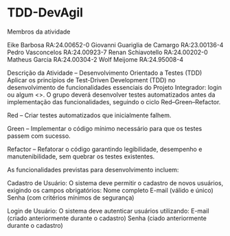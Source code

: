 # TDD-DevAgil

Membros da atividade

Eike Barbosa RA:24.00652-0
Giovanni Guariglia de Camargo RA:23.00136-4
Pedro Vasconcelos RA:24.00923-7
Renan Schiavotello RA:24.00202-0
Matheus Garcia RA:24.00304-2
Wolf Meijome RA:24.95008-4

Descrição da Atividade – Desenvolvimento Orientado a Testes (TDD)
Aplicar os princípios de Test-Driven Development (TDD) no desenvolvimento de funcionalidades essenciais do Projeto Integrador: login ou algum <<crud>>.
O grupo deverá desenvolver testes automatizados antes da implementação das funcionalidades, seguindo o ciclo Red–Green–Refactor.

Red – Criar testes automatizados que inicialmente falhem.

Green – Implementar o código mínimo necessário para que os testes passem com sucesso.

Refactor – Refatorar o código garantindo legibilidade, desempenho e manutenibilidade, sem quebrar os testes existentes.

As funcionalidades previstas para desenvolvimento incluem:

Cadastro de Usuário: O sistema deve permitir o cadastro de novos usuários, exigindo os campos obrigatórios:
Nome completo
E-mail (válido e único)
Senha (com critérios mínimos de segurança)

Login de Usuário: O sistema deve autenticar usuários utilizando:
E-mail (criado anteriormente durante o cadastro)
Senha (ciado anteriormente durante o cadastro)
